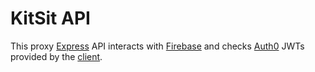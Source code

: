 # KitSit API

This proxy [Express](https://expressjs.com/) API interacts with [Firebase](https://firebase.google.com/docs/admin/setup?authuser=0) and checks [Auth0](https://auth0.com/) JWTs provided by the [client](https://github.com/Nyette/kitsit-client).